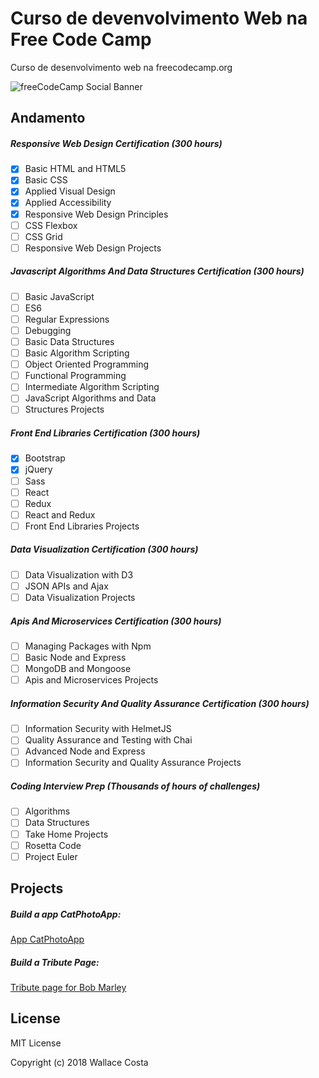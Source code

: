 # Curso de devenvolvimento Web na Free Code Camp
Curso de desenvolvimento web na freecodecamp.org

![freeCodeCamp Social Banner](https://s3.amazonaws.com/freecodecamp/wide-social-banner.png)

Andamento
---------

##### Responsive Web Design Certification (300 hours)
- [x] Basic HTML and HTML5
- [x] Basic CSS
- [x] Applied Visual Design
- [x] Applied Accessibility
- [x] Responsive Web Design Principles
- [ ] CSS Flexbox
- [ ] CSS Grid
- [ ] Responsive Web Design Projects

##### Javascript Algorithms And Data Structures Certification (300 hours)
- [ ] Basic JavaScript
- [ ] ES6
- [ ] Regular Expressions
- [ ] Debugging
- [ ] Basic Data Structures
- [ ] Basic Algorithm Scripting
- [ ] Object Oriented Programming
- [ ] Functional Programming
- [ ] Intermediate Algorithm Scripting
- [ ] JavaScript Algorithms and Data 
- [ ] Structures Projects

##### Front End Libraries Certification (300 hours)
- [x] Bootstrap
- [x] jQuery
- [ ] Sass
- [ ] React
- [ ] Redux
- [ ] React and Redux
- [ ] Front End Libraries Projects

##### Data Visualization Certification (300 hours)
- [ ] Data Visualization with D3
- [ ] JSON APIs and Ajax
- [ ] Data Visualization Projects

##### Apis And Microservices Certification (300 hours)
- [ ] Managing Packages with Npm
- [ ] Basic Node and Express
- [ ] MongoDB and Mongoose
- [ ] Apis and Microservices Projects

##### Information Security And Quality Assurance Certification (300 hours)
- [ ] Information Security with HelmetJS
- [ ] Quality Assurance and Testing with Chai
- [ ] Advanced Node and Express
- [ ] Information Security and Quality Assurance Projects

##### Coding Interview Prep (Thousands of hours of challenges)
- [ ] Algorithms
- [ ] Data Structures
- [ ] Take Home Projects
- [ ] Rosetta Code
- [ ] Project Euler

Projects
--------
##### Build a app CatPhotoApp:

[App CatPhotoApp](https://wallacecosta.github.io/curso-freecodecamp.org/Build-CatPhotoApp/CatPhotoApp.html)

##### Build a Tribute Page:

[Tribute page for Bob Marley](https://wallacecosta.github.io/curso-freecodecamp.org/Build-Tribute/tribute-page.html)


License
-------

MIT License

Copyright (c) 2018 Wallace Costa
